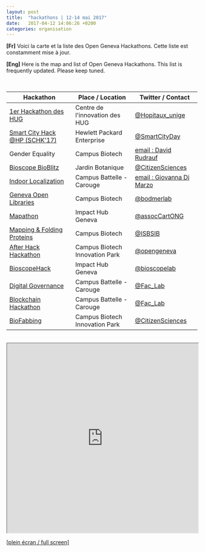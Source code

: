 ```yaml
---
layout: post
title:  "hackathons | 12-14 mai 2017"
date:   2017-04-12 14:06:26 +0200
categories: organisation
---
```


**[Fr]** Voici la carte et la liste des Open Geneva Hackathons. Cette liste est constamment mise à jour.


**[Eng]** Here is the map and list of Open Geneva Hackathons. This list is frequently updated. Please keep tuned.



<br>

| Hackathon                                        | Place / Location                         | Twitter / Contact         |
|---------------------------------------------------|--------------------------------|------------------|
| <a href="http://www.hug-ge.ch/hackathon" target="_blank">1er Hackathon des HUG</a>                             | Centre de l'innovation des HUG | <a href="https://twitter.com/Hopitaux_unige" target="_blank">@Hopitaux_unige</a>  |
| <a href="http://www.smartcityday.ch/smart-city-hack---schk17.html" target="_blank">Smart City Hack @HP (SCHK'17)</a>                    | Hewlett Packard Enterprise     | <a href="https://twitter.com/SmartCityDay" target="_blank">@SmartCityDay    |
| Gender Equality                              | Campus Biotech                 |       <a href="mailto:david.rudrauf@unige.ch"> email : David Rudrauf</a>           |
| <a href="#" target="_blank">Bioscope BioBlitz </a>                                   | Jardin Botanique             | <a href="https://twitter.com/CitizenSciences" target="_blank">@CitizenSciences</a>  |
| <a href="" target="_blank">Indoor Localization</a>                                    | Campus Battelle - Carouge                        |   <a href="mailto:Giovanna.DiMarzo@unige.ch">email : Giovanna Di Marzo</a>     |
| <a href="http://make.opendata.ch/wiki/glam:2017-05" target="_blank">Geneva Open Libraries</a>                                     | Campus Biotech                 |    <a href="https://twitter.com/bodmerlab" target="_blank">@bodmerlab</a>               |
| <a href="https://drive.google.com/file/d/0B679PlZbemUKN18tM3RvanM4TnF0b2QxTVZhZVVXcUlEQXRF/view?usp=sharing" target="_blank">Mapathon</a>                                       | Impact Hub Geneva              | <a href="https://twitter.com/assocCartONG" target="_blank">@assocCartONG</a>    |
| <a href="http://www.sib.swiss/" target="_blank">Mapping & Folding Proteins</a>  | Campus Biotech                 | <a href="https://twitter.com/ISBSIB" target="_blank">@ISBSIB</a>          |
| <a href="" target="_blank">After Hack Hackathon</a>                          | Campus Biotech Innovation Park |     <a href="https://twitter.com/opengeneva" target="_blank">@opengeneva</a>            |
| <a href="" target="_blank">BioscopeHack</a>                                       | Impact Hub Geneva              | <a href="https://twitter.com/bioscopelab" target="_blank">@bioscopelab</a>     |
| <a href="https://twitter.com/Fac_Lab" target="_blank">Digital Governance</a>                                             | Campus Battelle - Carouge        | <a href="https://twitter.com/Fac_Lab" target="_blank">@Fac_Lab</a>        |
| <a href="https://twitter.com/Fac_Lab" target="_blank">Blockchain Hackathon</a>                                             | Campus Battelle - Carouge        | <a href="https://twitter.com/Fac_Lab" target="_blank">@Fac_Lab</a>        |
| <a href="http://http://citizensciences.net/biofabbing/" target="_blank">BioFabbing</a>                                             | Campus Biotech Innovation Park        | <a href="https://twitter.com/CitizenSciences" target="_blank">@CitizenSciences</a>        |


<br>

<div id="map"></div>
<iframe src="http://opengeneva.org/map/" width="100%" height="500"></iframe>

<a href="http://opengeneva.org/map/"  target="_blank">[plein écran / full screen]</a>
